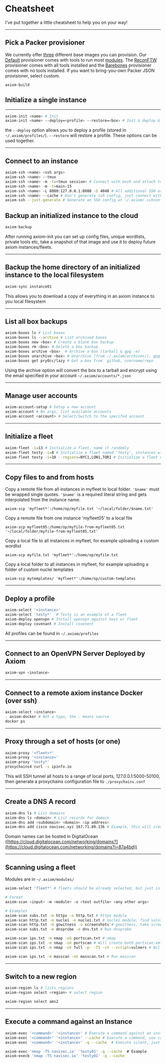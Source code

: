 # Cheatsheet

I've put together a little cheatsheet to help you on your way!

---

## Pick a Packer provisioner
We currently offer [three](https://github.com/pry0cc/axiom/tree/master/images/provisioners) different base images you can provision. Our [Default](https://github.com/pry0cc/axiom/blob/master/images/provisioners/full.json) provisioner comes with tools to run most [modules](https://github.com/pry0cc/axiom/tree/master/modules). The [ReconFTW](https://github.com/pry0cc/axiom/blob/master/images/provisioners/reconftw.json) provisioner comes with all tools installed and the [Barebones](https://github.com/pry0cc/axiom/blob/master/images/provisioners/barebones.json) provisioner comes with no tools installed. If you want to bring-you-own Packer JSON provisioner, select custom.
```
axiom-build
```
## Initialize a single instance

---

```bash
axiom-init <name> # Init
axiom-init <name> --deploy=<profile> --restore=<box> # Init & deploy & restore
```

the `--deploy` option allows you to deploy a profile (stored in `~/.axiom/profiles/`). `--restore` will restore a profile. These options can be used together.

---

## Connect to an instance

```bash
axiom-ssh <name> <ssh args>
axiom-ssh <name> --tmux
axiom-ssh <name> -m -t=<tmux session> # Connect with mosh and attach to tmux session
axiom-ssh <name> -m -t=main-15
axiom-ssh <name> -L 8080:127.0.0.1:8080 -D 4040 # All additional SSH args are passed to SSH
axiom-ssh <name> --cache # Don't generate ssh config, just connect with cache
axiom-ssh --just-generate # Generate an SSH config at ~/.axiom/.sshconfig
```

## Backup an initialized instance to the cloud

```bash
axiom-backup 
```

After running axiom-init you can set up config files, unique wordlists, private tools etc, take a snapshot of that image and use it to deploy future axiom instances/fleets. 

---

## Backup the home directory of an initialized instance to the local filesystem

```bash
axiom-sync instance01
```

This allows you to download a copy of everything in an axiom instance to you local filesystem

---

## List all box backups

```bash
axiom-boxes ls # List boxes
axiom-boxes ls --archive # List archived boxes
axiom-boxes new <box> # Create a blank box backup
axiom-boxes rm <box> # Delete a box backup 
axiom-boxes archive <box>  # Archive a box (tarball & gpg -e)
axiom-boxes unarchive <box> # Unarchive (from ~/.axiom/archives/), gpg decrypts
axiom-boxes get pry0cc/lazy # Get a box from  github, username/repo
```

Using the archive option will convert the box to a tarball and encrypt using the email specified in your account `~/.axiom/accounts/*.json`

---

## Manage user accounts

```bash
axiom-account-setup # Setup a new account
axiom-account # No args, list available accounts
axiom-account <account> # Select/Switch to the specifed account
```

---

## Initialize a fleet

```bash
axiom-fleet -i=13 # Initialize a fleet, name it randomly
axiom-fleet testy -i=8 # Initialize a fleet named 'testy', instances will be named, testy01, test02 etc
axiom-fleet testy -i=10 --regions=NYC1,LON1,TOR1 # Initialize a fleet using round-robin region distribution  
```

---

## Copy files to and from hosts

Copy a remote file from all instances in myfleet to local folder. `'$name'` must be wrapped single quotes. `'$name'` is a required literal string and gets interpolated from the instance name. <br>

```
axiom-scp 'myfleet*':/home/op/myfile.txt '~/local/folder/$name.txt'
```

Copy a remote file from one instance 'myfleet05' to a local file <br>

```
axiom-scp myfleet05:/home/op/myfile-from-myfleet05.txt '~/local/folder/myfile-from-myfleet05.txt'
```

Copy a local file to all instances in myfleet, for example uploading a custom wordlist  <br> 

```
axiom-scp myfile.txt 'myfleet*':/home/op/myfile.txt
```

Copy a local folder to all instances in myfleet, for example uploading a folder of custom nuclei templates <br>

```
axiom-scp mytemplates/ 'myfleet*':/home/op/custom-templates 
``` 
---

## Deploy a profile

```bash
axiom-select '<instance>'
axiom-select 'testy*'  # Testy is an example of a fleet
axiom-deploy openvpn # Install openvpn against host or fleet
axiom-deploy covenant # Install covenent
```

All profiles can be found in `~/.axiom/profiles`

---

## Connect to an OpenVPN Server Deployed by Axiom

```bash
axiom-vpn <instance>
```

---

## Connect to a remote axiom instance Docker (over ssh)

```bash
axiom-select <instance>
. axiom-docker # Not a typo, the . means source
docker ps
```

---

## Proxy through a set of hosts (or one)

```bash
axiom-proxy '<fleet>*'
axiom-proxy '<instance>'
axiom-proxy 'testy*'
proxychains4 curl -s ipinfo.io
```

This will SSH tunnel all hosts to a range of  local ports, 127.0.0.1:5000-50100, then generate a proxychains configuration file to `./proxychains.conf`

---

## Create a DNS A record

```bash
axiom-dns ls # List domains
axiom-dns ls <domain> # List records for domain
axiom-dns add <subdomain> <domain> <ip address>
axiom-dns add cisco navisec.xyz 167.71.89.136 # Example, this will create a record cisco.navisec.xyz pointing to 167.71.89.136 
```

Domain names can be hosted in DigitalOcean ([https://cloud.digitalocean.com/networking/domains?](https://cloud.digitalocean.com/networking/domains?i=87a4bd))

---

## Scanning using a fleet

Modules are in `~/.axiom/modules/`

```bash
axiom-select 'fleet*' # fleets should be already selected, but just in case, select can be a good idea

# Format
axiom-scan <input> -m <module> -o <text outfile> <any other args>

# Examples
axiom-scan subs.txt -m httpx -o http.txt # httpx module
axiom-scan http.txt -m nuclei -o nuclei.txt # nuclei module, find vulns
axiom-scan http.txt -m gowitness -o screenshots # gowitness, take screenshots
axiom-scan subs.txt -m dnsprobe -o dns.txt # Run dnsprobe

axiom-scan ips.txt -m nmap -oG portscan.txt # nmap
axiom-scan ips.txt -m nmap -oX portscan # Will create both portscan.xml & portscan.html
axiom-scan ips.txt -m nmap -oX full -p- -T5 -sV --script=vulners # Will create full.xml, will pass all args to nmap command

axiom-scan ips.txt -m masscan -oG masscan.txt # Run masscan
```

---

## Switch to a new region

```bash
axiom-region ls # lists regions
axiom-region select <region> # select region

axiom-region select ams2
```

---

## Execute a command against an Instance

```bash
axiom-exec '<command>' '<instance>' # Execute a command against an instance
axiom-exec '<command>' '<instance>' --cache # Execute a command, use cached connection
axiom-exec '<command>' '<instance>' -q --cache  # Execute silent, just show command output

axiom-exec 'nmap -T5 navisec.io' 'testy01' -q --cache  # Example
axiom-execb 'nmap -T5 navisec.io' 'testy01' -q --cache
```
